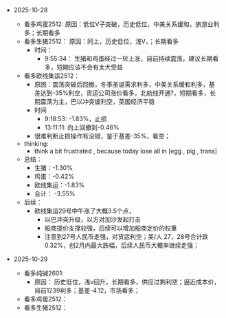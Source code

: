 - 2025-10-28 
  - 看多鸡蛋2512: 原因：低位V子突破，历史低位，中美关系缓和，旅游业利多；长期看多
  - 看多生猪2512： 原因：同上，历史低位，浅V，；长期看多
    - 时间： 
      - 9:55:34： 生猪和鸡蛋经过一轮上涨，目前持续震荡，建议长期看多，短期应该不会有太大受益
  - 看多欧线集运2512：
    - 原因：震荡突破后回撤，冬季圣诞需求利多，中美关系缓和利多，基差达到-35%利空，货运公司涨价看多，北航线开通?，短期看多，长期震荡为主，巴以冲突缓利空，英国经济平稳
    - 时间
      - 9:18:53: -1.83%，止损
      - 13:11:11: 向上回撤到-0.46%
    - 很难判断止损操作有没错，鉴于基差-35%，看空；
  - thinking:
    - think a bit frustrated , because today lose all in [egg , pig , trans]
  - 总结：
    - 生猪：-1.30%
    - 鸡蛋：-0.42%
    - 欧线集运：-1.83%
    - 合计： -3.55%
  - 后续：
    - 欧线集运29号中午涨了大概3.5个点，
      - 以巴冲突升级，以方对加沙发起打击
      - 船商提价支撑较强，后续可以增加船商定价的权重
      - 注意到27号人民币走强，对货运利空；美/人 27，28号合计跌0.32%，创2月内最大跌幅，后续人民币大概率继续走强；
      
    
- 2025-10-29
  - 看多纯碱2601: 
    - 原因： 历史低位，浅v回升，长期看多，供应过剩利空；逼近成本价，目前1239利多；基差-4.12，市场看多；
  - 看多鸡蛋2512：
  - 看多生猪2512：
